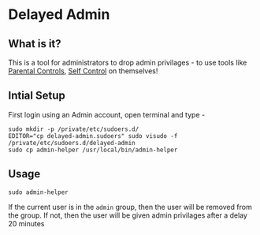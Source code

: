 # Delayed Admin

## What is it?
This is a tool for administrators to drop admin privilages - to use tools like [Parental Controls](https://support.apple.com/kb/PH18571), [Self Control](http://selfcontrolapp.com) on themselves!

## Intial Setup

First login using an Admin account, open terminal and type -

```
sudo mkdir -p /private/etc/sudoers.d/
EDITOR="cp delayed-admin.sudoers" sudo visudo -f /private/etc/sudoers.d/delayed-admin
sudo cp admin-helper /usr/local/bin/admin-helper
```

## Usage

```sudo admin-helper```

If the current user is in the `admin` group, then the user will be removed from the group. If not, then the user will be given admin privilages after a delay 20 minutes
